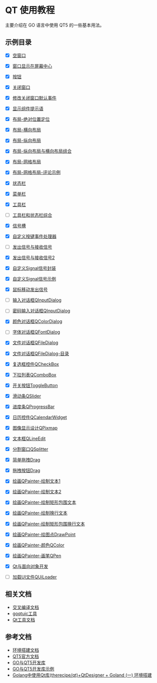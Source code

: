# QT 使用教程
主要介绍在 GO 语言中使用 QT5 的一些基本用法。

## 示例目录
- [x] [空窗口](./empty_window)
- [x] [窗口显示在屏幕中心](./empty_window)
- [x] [按钮](./button)
- [x] [关闭窗口](./close_window)
- [x] [修改关闭窗口默认事件](./close_window_button_event)
- [x] [显示组件提示语](./tip)
- [x] [布局-绝对位置定位](./layout_absolute_position)
- [x] [布局-横向布局](./layout_hbox_layout)
- [x] [布局-纵向布局](./layout_vbox_layout)
- [x] [布局-纵向布局与横向布局组合](./layout_vbox_and_hbox_layout)
- [x] [布局-网格布局](./layout_grid_layout)
- [x] [布局-网格布局-评论示例](./layout_grid_layout_comment)
- [x] [状态栏](./statusbar)
- [x] [菜单栏](./menubar)
- [x] [工具栏](./toolbar)
- [ ] [工具栏和状态栏综合](./toolbar_and_statusbar)
- [x] [信号槽](./signal_slot)
- [x] [自定义按键事件处理器](./custom_key_press_event)
- [ ] [发出信号与接收信号](./widget_sender_receiver)
- [x] [发出信号与接收信号2](./widget_sender_receiver2)
- [x] [自定义Signal信号封装](./gosignal)
- [x] [自定义Signal信号示例](./custom_signal)
- [x] [鼠标移动发出信号](./custom_signal_mouse_move_event)
- [ ] [输入对话框QInputDialog](./input_dialog)
- [ ] [密码输入对话框QInputDialog](./password_input_dialog)
- [x] [颜色对话框QColorDialog](./color_dialog)
- [ ] [字体对话框QFontDialog](./font_dialog)
- [x] [文件对话框QFileDialog](./file_dialog)
- [x] [文件对话框QFileDialog-目录](./file_dialog_by_dir)
- [x] [复选框控件QCheckBox](./check_box)
- [x] [下拉列表QComboBox](./combo_box)
- [x] [开关按钮ToggleButton](./toggle_button)
- [x] [滑动条QSlider](./slider)
- [x] [进度条QProgressBar](./progress_bar)
- [x] [日历控件QCalendarWidget](./calendar_widget)
- [x] [图像显示设计QPixmap](./pixmap)
- [x] [文本框QLineEdit](./line_edit)
- [x] [分割窗口QSplitter](./splitter)
- [x] [简单拖拽Drag](./simple_drag)
- [x] [拖拽按钮Drag](./simple_drag_button)
- [x] [绘画QPainter-绘制文本1](./painter_text1)
- [x] [绘画QPainter-绘制文本2](./painter_text2)
- [x] [绘画QPainter-绘制矩形包围文本](./painter_text3)
- [x] [绘画QPainter-绘制换行文本](./painter_text4)
- [x] [绘画QPainter-绘制矩形包围换行文本](./painter_text5)
- [x] [绘画QPainter-绘图点DrawPoint](./painter_draw_point)
- [x] [绘画QPainter-颜色QColor](./painter_color)
- [x] [绘画QPainter-画笔QPen](./painter_pen)
- [x] [Qt与面向对象开发](./qt_oop_struct)
- [ ] [加载UI文件QUiLoader](./ui_loader)










## 相关文档
- [交叉编译文档](./docs/交叉编译文档.md)
- [goqtuic工具](./docs/goqtuic工具.md)
- [Qt工具文档](./docs/Qt工具文档.md)


## 参考文档
- [环境搭建文档](https://github.com/therecipe/qt/wiki/Installation-on-Linux)
- [QT5官方文档](https://doc.qt.io/qt-5/qinputdialog.html)
- [GO与QT5开发库](https://github.com/therecipe/qt)
- [GO与QT5开发库示例](https://github.com/therecipe/examples)
- [Golang中使用Qt库(therecipe/qt)+QtDesigner + Goland (一) 环境搭建](https://blog.csdn.net/halo_hsuh/article/details/106818987)
